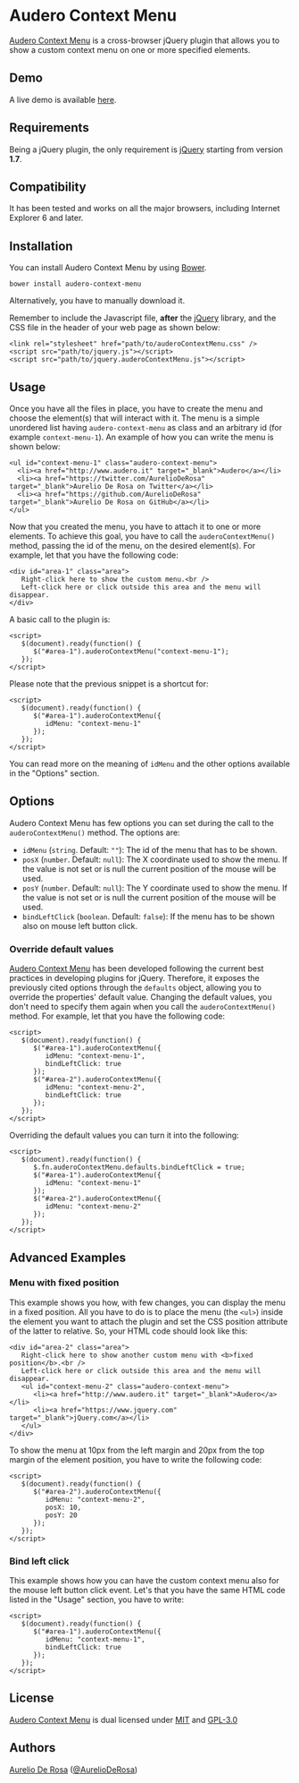 # Audero Context Menu #
[Audero Context Menu](https://github.com/AurelioDeRosa/Audero-Context-Menu) is a cross-browser jQuery plugin that allows you to show a custom context menu on one or more specified elements.

## Demo ##
A live demo is available [here](http://htmlpreview.github.io/?https://github.com/AurelioDeRosa/Audero-Context-Menu/blob/master/demo/index.html).

## Requirements ##
Being a jQuery plugin, the only requirement is [jQuery](http://www.jquery.com) starting from version **1.7**.

## Compatibility ##
It has been tested and works on all the major browsers, including Internet Explorer 6 and later.

## Installation ##
You can install Audero Context Menu by using [Bower](http://bower.io).

    bower install audero-context-menu

Alternatively, you have to manually download it.

Remember to include the Javascript file, **after** the [jQuery](http://www.jquery.com) library, and the CSS file in the header of your web page as shown below:

    <link rel="stylesheet" href="path/to/auderoContextMenu.css" />
    <script src="path/to/jquery.js"></script>
    <script src="path/to/jquery.auderoContextMenu.js"></script>

## Usage ##
Once you have all the files in place, you have to create the menu and choose the element(s) that will interact with it. The menu is a simple unordered list having `audero-context-menu` as class and an arbitrary id (for example `context-menu-1`).
An example of how you can write the menu is shown below:

    <ul id="context-menu-1" class="audero-context-menu">
      <li><a href="http://www.audero.it" target="_blank">Audero</a></li>
      <li><a href="https://twitter.com/AurelioDeRosa" target="_blank">Aurelio De Rosa on Twitter</a></li>
      <li><a href="https://github.com/AurelioDeRosa" target="_blank">Aurelio De Rosa on GitHub</a></li>
    </ul>

Now that you created the menu, you have to attach it to one or more elements. To achieve this goal, you have to call the `auderoContextMenu()` method, passing the id of the menu, on the desired element(s).
For example, let that you have the following code:

    <div id="area-1" class="area">
       Right-click here to show the custom menu.<br />
       Left-click here or click outside this area and the menu will disappear.
    </div>

A basic call to the plugin is:

    <script>
       $(document).ready(function() {
          $("#area-1").auderoContextMenu("context-menu-1");
       });
    </script>

Please note that the previous snippet is a shortcut for:

    <script>
       $(document).ready(function() {
          $("#area-1").auderoContextMenu({
             idMenu: "context-menu-1"
          });
       });
    </script>

You can read more on the meaning of `idMenu` and the other options available in the "Options" section.

## Options ##
Audero Context Menu has few options you can set during the call to the `auderoContextMenu()` method. The options are:

* `idMenu` (`string`. Default: `""`): The id of the menu that has to be shown.
* `posX` (`number`. Default: `null`): The X coordinate used to show the menu. If the value is not set or is null the current position of the mouse will be used.
* `posY` (`number`. Default: `null`): The Y coordinate used to show the menu. If the value is not set or is null the current position of the mouse will be used.
* `bindLeftClick` (`boolean`. Default: `false`): If the menu has to be shown also on mouse left button click.

### Override default values ###
[Audero Context Menu](https://github.com/AurelioDeRosa/Audero-Context-Menu) has been developed following the current best practices in developing plugins for jQuery. Therefore, it exposes the previously cited options through the `defaults` object, allowing you to override the properties' default value. Changing the default values, you don't need to specify them again when you call the `auderoContextMenu()` method. For example, let that you have the following code:

    <script>
       $(document).ready(function() {
          $("#area-1").auderoContextMenu({
             idMenu: "context-menu-1",
             bindLeftClick: true
          });
          $("#area-2").auderoContextMenu({
             idMenu: "context-menu-2",
             bindLeftClick: true
          });
       });
    </script>

Overriding the default values you can turn it into the following:

    <script>
       $(document).ready(function() {
          $.fn.auderoContextMenu.defaults.bindLeftClick = true;
          $("#area-1").auderoContextMenu({
             idMenu: "context-menu-1"
          });
          $("#area-2").auderoContextMenu({
             idMenu: "context-menu-2"
          });
       });
    </script>

## Advanced Examples ##
### Menu with fixed position ###
This example shows you how, with few changes, you can display the menu in a fixed position. All you have to do is to place the menu (the `<ul>`) inside the element you want to attach the plugin and set the CSS position attribute of the latter to relative.
So, your HTML code should look like this:

    <div id="area-2" class="area">
       Right-click here to show another custom menu with <b>fixed position</b>.<br />
       Left-click here or click outside this area and the menu will disappear.
       <ul id="context-menu-2" class="audero-context-menu">
          <li><a href="http://www.audero.it" target="_blank">Audero</a></li>
          <li><a href="https://www.jquery.com" target="_blank">jQuery.com</a></li>
       </ul>
    </div>

To show the menu at 10px from the left margin and 20px from the top margin of the element position, you have to write the following code:

    <script>
       $(document).ready(function() {
          $("#area-2").auderoContextMenu({
             idMenu: "context-menu-2",
             posX: 10,
             posY: 20
          });
       });
    </script>

### Bind left click ###
This example shows how you can have the custom context menu also for the mouse left button click event. Let's that you have the same HTML code listed in the "Usage" section, you have to write:

    <script>
       $(document).ready(function() {
          $("#area-1").auderoContextMenu({
             idMenu: "context-menu-1",
             bindLeftClick: true
          });
       });
    </script>

## License ##
[Audero Context Menu](https://github.com/AurelioDeRosa/Audero-Context-Menu) is dual licensed under [MIT](http://www.opensource.org/licenses/MIT) and [GPL-3.0](http://opensource.org/licenses/GPL-3.0)

## Authors ##
[Aurelio De Rosa](http://www.audero.it) ([@AurelioDeRosa](https://twitter.com/AurelioDeRosa))
